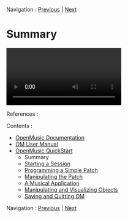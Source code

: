Navigation : [Previous](QuickStart-Chapters "page
précédente\(OpenMusic QuickStart\)") | [Next](1_StartSession
"Next\(Starting a Session\)")

# Summary

![](../videos/0Intro.mp4)

References :

Contents :

  * [OpenMusic Documentation](OM-Documentation)
  * [OM User Manual](OM-User-Manual)
  * [OpenMusic QuickStart](QuickStart-Chapters)
    * Summary
    * [Starting a Session](1_StartSession)
    * [Programming a Simple Patch](2_progpatch)
    * [Manipulating the Patch](3ManipPatch)
    * [A Musical Application](4_MusicalAp)
    * [Manipulating and Visualizing Objects](5_CompletEdition)
    * [Saving and Quitting OM](6_Quit)

Navigation : [Previous](QuickStart-Chapters "page
précédente\(OpenMusic QuickStart\)") | [Next](1_StartSession
"Next\(Starting a Session\)")

